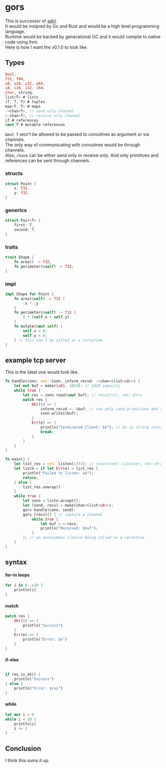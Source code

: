 # gors

This is successor of [sahl](https://github.com/abooishaaq/sahl).<br/>
It would be insipred by Go and Rust and would be a high level programming language.<br/>
Runtime would be backed by generational GC and it would compile to native code using llvm.<br/>
Here is how I want the v0.1.0 to look like.

## Types

```rust
bool,
f32, f64,
u8, u16, u32, u64,
i8, i16, i32, i64,
char, string,
list<T> # lists
(T, T, T) # tuples
map<T, T> # maps
->chan<T>, // send only channel
<-chan<T>, // receive only channel
&T # references
&mut T # mutable references
```

`&mut T` won't be allowed to be passed to coroutines as argument or via channels.<br/>
The only way of communicating with coroutines would be through channels.<br/>
Also, `chan`s can be either send only or receive only. And only primitives and references can be sent through channels.<br/>

### structs

```rust
struct Point {
    x: f32,
    y: f32,
}
```

### generics

```rust
struct Pair<T> {
    first: T,
    second: T,
}
```

### traits

```rust
trait Shape {
    fn area() -> f32;
    fn perimeter(&self) -> f32;
}
```

### impl

```rust
impl Shape for Point {
    fn area(&self) -> f32 {
        .x * .y
    }
    fn perimeter(&self) -> f32 {
        2 * (self.x + self.y)
    }
    fn mutate(&mut self) {
        self.x = 0;
        self.y = 0;
    } // this can't be called as a coroutine
}
```

## example tcp server

This is the ideal one would look like.

```rust
fn handle(conn: net::Conn, inform_recvd: ->chan<&list<u8>>) {
    let mut buf = make([u8], 1024); // 1024 capacity
    while true {
        let res = conn.read(&mut buf); // result<(), net::Err>
        match res {
            Ok(()) => {
                inform_recvd <- &buf; // can only send primitives and references
                conn.write(&buf);
            }
            Err(e) => {
                println("Terminated Client: $e"); // $e is string interpolation
                break;
            }
        }
    }
}

fn main() {
    let list_res = net::listen(1337); // result<net::Listener, net::Err>
    let listn = if let Err(e) = list_res {
        println("Failed to listen: $e");
        return;
    } else {
        list_res.unwrap()
    }
    while true {
        let conn = listn.accept();
        let (send, recv) = make(chan<&list<u8>>);
        gors handle(conn, send);
        gors [recv]() { // capture a channel
            while true {
                let buf = <-recv;
                println("Received: $buf");
            }
        }; // an annonymous closure being called as a coroutine
    }
}
```

## syntax

#### for-in loops

```rust
for i in 0..=10 {
    println(i)
}
```

#### match

```rust
match res {
    Ok(()) => {
        println("Success")
    }
    Err(e) => {
        println("Error: $e")
    }
}
```

#### if-else

```rust

if res.is_ok() {
    println("Success")
} else {
    println("Error: $res")
}
```

#### while

```rust
let mut i = 0 
while i < 10 {
    println(i)
    i += 1
}
```


## Conclusion

I think this sums it up.

